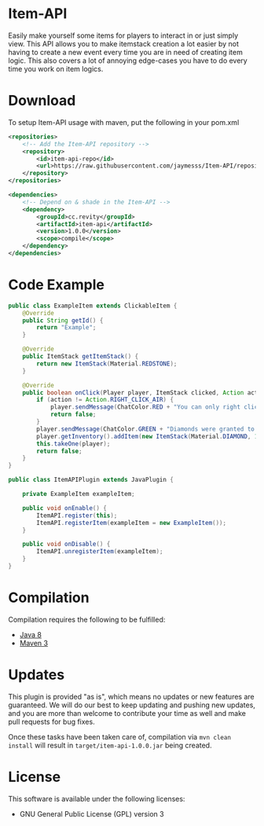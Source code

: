 # Item-API
Easily make yourself some items for players to interact in or just simply view. This API allows you to make itemstack creation a lot easier by not having to create a new event every time you are in need of creating item logic. This also covers a lot of annoying edge-cases you have to do every time you work on item logics.

# Download
To setup Item-API usage with maven, put the following in your pom.xml

```xml
<repositories>
    <!-- Add the Item-API repository -->
    <repository>
        <id>item-api-repo</id>
        <url>https://raw.githubusercontent.com/jaymesss/Item-API/repository/</url>
    </repository>
</repositories>

<dependencies>
    <!-- Depend on & shade in the Item-API -->
    <dependency>
        <groupId>cc.revity</groupId>
        <artifactId>item-api</artifactId>
        <version>1.0.0</version>
        <scope>compile</scope>
    </dependency>
</dependencies>

```

# Code Example

```java
public class ExampleItem extends ClickableItem {
    @Override
    public String getId() {
        return "Example";
    }

    @Override
    public ItemStack getItemStack() {
        return new ItemStack(Material.REDSTONE);
    }

    @Override
    public boolean onClick(Player player, ItemStack clicked, Action action) {
        if (action != Action.RIGHT_CLICK_AIR) {
            player.sendMessage(ChatColor.RED + "You can only right click this item!");
            return false;
        }
        player.sendMessage(ChatColor.GREEN + "Diamonds were granted to you!");
        player.getInventory().addItem(new ItemStack(Material.DIAMOND, 16));
        this.takeOne(player);
        return false;
    }
}
```

```java
public class ItemAPIPlugin extends JavaPlugin {

    private ExampleItem exampleItem;

    public void onEnable() {
        ItemAPI.register(this);
        ItemAPI.registerItem(exampleItem = new ExampleItem());
    }

    public void onDisable() {
        ItemAPI.unregisterItem(exampleItem);
    }
}

```

# Compilation
Compilation requires the following to be fulfilled:
* [Java 8](http://www.oracle.com/technetwork/java/javase/downloads/index.html "Java 8 Link")
* [Maven 3](http://maven.apache.org/download.html "Maven 3 Link")

# Updates
This plugin is provided "as is", which means no updates or new features are guaranteed. We will do our best to keep updating and pushing new updates, and you are more than welcome to contribute your time as well and make pull requests for bug fixes.

Once these tasks have been taken care of, compilation via `mvn clean install` will result in `target/item-api-1.0.0.jar` being created.

# License
This software is available under the following licenses:
* GNU General Public License (GPL) version 3

